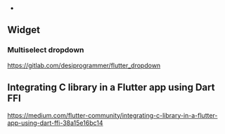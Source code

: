 *

## Widget

### Multiselect dropdown

https://gitlab.com/desiprogrammer/flutter_dropdown


## Integrating C library in a Flutter app using Dart FFI

https://medium.com/flutter-community/integrating-c-library-in-a-flutter-app-using-dart-ffi-38a15e16bc14
